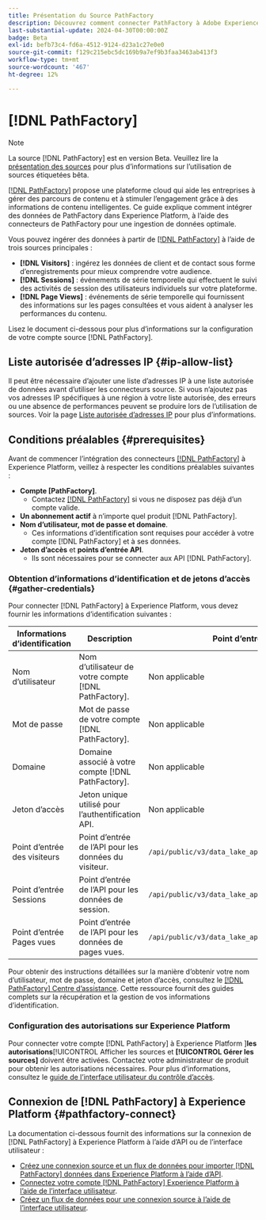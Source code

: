 ```yaml
---
title: Présentation du Source PathFactory
description: Découvrez comment connecter PathFactory à Adobe Experience Platform à l’aide d’API ou de l’interface utilisateur.
last-substantial-update: 2024-04-30T00:00:00Z
badge: Beta
exl-id: befb73c4-fd6a-4512-9124-d23a1c27e0e0
source-git-commit: f129c215ebc5dc169b9a7ef9b3faa3463ab413f3
workflow-type: tm+mt
source-wordcount: '467'
ht-degree: 12%

---
```


# [!DNL PathFactory]

>[!NOTE]
>
>La source [!DNL PathFactory] est en version Beta. Veuillez lire la [présentation des sources](../../home.md#terms-and-conditions) pour plus d’informations sur l’utilisation de sources étiquetées bêta.

[[!DNL PathFactory]](https://www.pathfactory.com/) propose une plateforme cloud qui aide les entreprises à gérer des parcours de contenu et à stimuler l’engagement grâce à des informations de contenu intelligentes. Ce guide explique comment intégrer des données de PathFactory dans Experience Platform, à l’aide des connecteurs de PathFactory pour une ingestion de données optimale.

Vous pouvez ingérer des données à partir de [[!DNL PathFactory]](https://www.pathfactory.com/) à l’aide de trois sources principales :

* **[!DNL Visitors]** : ingérez les données de client et de contact sous forme d’enregistrements pour mieux comprendre votre audience.
* **[!DNL Sessions]** : événements de série temporelle qui effectuent le suivi des activités de session des utilisateurs individuels sur votre plateforme.
* **[!DNL Page Views]** : événements de série temporelle qui fournissent des informations sur les pages consultées et vous aident à analyser les performances du contenu.

Lisez le document ci-dessous pour plus d’informations sur la configuration de votre compte source [!DNL PathFactory].

## Liste autorisée d’adresses IP {#ip-allow-list}

Il peut être nécessaire d’ajouter une liste d’adresses IP à une liste autorisée de données avant d’utiliser les connecteurs source. Si vous n’ajoutez pas vos adresses IP spécifiques à une région à votre liste autorisée, des erreurs ou une absence de performances peuvent se produire lors de l’utilisation de sources. Voir la page [Liste autorisée d’adresses IP](../../ip-address-allow-list.md) pour plus d’informations.

## Conditions préalables {#prerequisites}

Avant de commencer l’intégration des connecteurs [[!DNL PathFactory]](https://www.pathfactory.com/) à Experience Platform, veillez à respecter les conditions préalables suivantes :

* **Compte [PathFactory]**.
   * Contactez [[!DNL PathFactory]](https://www.pathfactory.com/portal/company/contactus.shtml) si vous ne disposez pas déjà d’un compte valide.
* **Un abonnement actif** à n’importe quel produit [!DNL PathFactory].
* **Nom d’utilisateur, mot de passe et domaine**.
   * Ces informations d’identification sont requises pour accéder à votre compte [!DNL PathFactory] et à ses données.
* **Jeton d’accès** et **points d’entrée API**.
   * Ils sont nécessaires pour se connecter aux API [!DNL PathFactory].

### Obtention d’informations d’identification et de jetons d’accès {#gather-credentials}

Pour connecter [!DNL PathFactory] à Experience Platform, vous devez fournir les informations d’identification suivantes :

| Informations d’identification | Description | Point d’entrée |
| --- | --- | --- |
| Nom d’utilisateur | Nom d’utilisateur de votre compte [!DNL PathFactory]. | Non applicable |
| Mot de passe | Mot de passe de votre compte [!DNL PathFactory]. | Non applicable |
| Domaine | Domaine associé à votre compte [!DNL PathFactory]. | Non applicable |
| Jeton d’accès | Jeton unique utilisé pour l’authentification API. | Non applicable |
| Point d’entrée des visiteurs | Point d’entrée de l’API pour les données du visiteur. | `/api/public/v3/data_lake_apis/visitors.json` |
| Point d’entrée Sessions | Point d’entrée de l’API pour les données de session. | `/api/public/v3/data_lake_apis/sessions.json` |
| Point d’entrée Pages vues | Point d’entrée de l’API pour les données de pages vues. | `/api/public/v3/data_lake_apis/page_views.json` |

Pour obtenir des instructions détaillées sur la manière d’obtenir votre nom d’utilisateur, mot de passe, domaine et jeton d’accès, consultez le [[!DNL PathFactory] Centre d’assistance](https://support.pathfactory.com/categories/adobe/). Cette ressource fournit des guides complets sur la récupération et la gestion de vos informations d’identification.

### Configuration des autorisations sur Experience Platform

Pour connecter votre compte [!DNL PathFactory] à Experience Platform ]**les autorisations**[!UICONTROL  Afficher les sources et **[!UICONTROL Gérer les sources]** doivent être activées. Contactez votre administrateur de produit pour obtenir les autorisations nécessaires. Pour plus d’informations, consultez le [guide de l’interface utilisateur du contrôle d’accès](../../../access-control/ui/overview.md).

## Connexion de [!DNL PathFactory] à Experience Platform {#pathfactory-connect}

La documentation ci-dessous fournit des informations sur la connexion de [!DNL PathFactory] à Experience Platform à l’aide d’API ou de l’interface utilisateur :

* [Créez une connexion source et un flux de données pour importer  [!DNL PathFactory]  données dans Experience Platform à l’aide d’API](../../tutorials/api/create/marketing-automation/pathfactory.md).
* [Connectez votre compte  [!DNL PathFactory]  Experience Platform à l’aide de l’interface utilisateur](../../tutorials/ui/create/marketing-automation/pathfactory.md).
* [Créez un flux de données pour une connexion source à l’aide de l’interface utilisateur](../../tutorials/ui/dataflow/marketing-automation.md).
